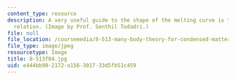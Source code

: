 ```yaml
---
content_type: resource
description: A very useful guide to the shape of the melting curve is the Claussius-Clapeyron
  relation. (Image by Prof. Senthil Todadri.)
file: null
file_location: /coursemedia/8-513-many-body-theory-for-condensed-matter-systems-fall-2004/e444bb902172a156301733d5fb51c459_8-513f04.jpg
file_type: image/jpeg
resourcetype: Image
title: 8-513f04.jpg
uid: e444bb90-2172-a156-3017-33d5fb51c459
---
```

